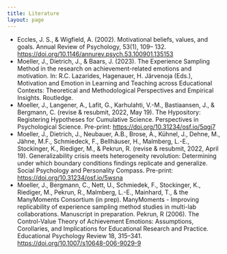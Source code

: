 ```yaml
---
title: Literature
layout: page
---
```


- Eccles, J. S., & Wigfield, A. (2002). Motivational beliefs, values, and goals. Annual Review of Psychology, 53(1), 109– 132. https://doi.org/10.1146/annurev.psych.53.100901.135153
- Moeller, J., Dietrich, J., & Baars, J. (2023). The Experience Sampling Method in the research on achievement-related emotions and motivation. In: R.C. Lazarides, Hagenauer, H. Järvenoja (Eds.), Motivation and Emotion in Learning and Teaching across Educational Contexts: Theoretical and Methodological Perspectives and Empirical Insights. Routledge.
- Moeller, J., Langener, A., Lafit, G., Karhulahti, V.-M., Bastiaansen, J., & Bergmann, C. (revise & resubmit, 2022, May 19). The Hypository: Registering Hypotheses for Cumulative Science. Perspectives in Psychological Science. Pre-print: https://doi.org/10.31234/osf.io/5qgj7
- Moeller, J., Dietrich, J., Neubauer, A.B., Brose, A., Kühnel, J., Dehne, M., Jähne, M.F., Schmiedeck, F., Bellhäuser, H., Malmberg, L.-E., Stockinger, K., Riediger, M., & Pekrun, R. (revise & resubmit, 2022, April 19). Generalizability crisis meets heterogeneity revolution: Determining under which boundary conditions findings replicate and generalize. Social Psychology and Personality Compass. Pre-print: https://doi.org/10.31234/osf.io/5wsna
- Moeller, J., Bergmann, C., Nett, U., Schmiedek, F., Stockinger, K., Riediger, M., Pekrun, R., Malmberg, L.-E., Mainhard, T., & the ManyMoments Consortium (in prep). ManyMoments - Improving replicability of experience sampling method studies in multi-lab collaborations. Manuscript in preparation.
Pekrun, R (2006). The Control-Value Theory of Achievement Emotions: Assumptions, Corollaries, and Implications for Educational Research and Practice. Educational Psychology Review 18, 315–341. https://doi.org/10.1007/s10648-006-9029-9
